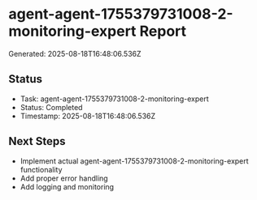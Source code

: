 # agent-agent-1755379731008-2-monitoring-expert Report

Generated: 2025-08-18T16:48:06.536Z

## Status
- Task: agent-agent-1755379731008-2-monitoring-expert
- Status: Completed
- Timestamp: 2025-08-18T16:48:06.536Z

## Next Steps
- Implement actual agent-agent-1755379731008-2-monitoring-expert functionality
- Add proper error handling
- Add logging and monitoring
